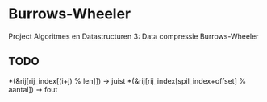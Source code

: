 Burrows-Wheeler
===============

Project Algoritmes en Datastructuren 3: Data compressie Burrows-Wheeler

TODO
-----------
*(&rij[rij_index[(i+j) % len]]) -> juist
*(&rij[rij_index[spil_index+offset] % aantal]) -> fout